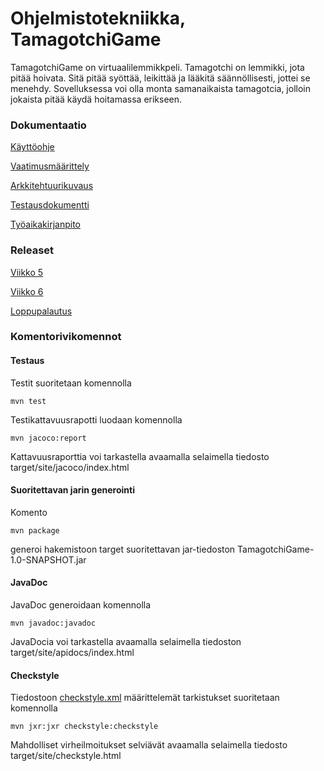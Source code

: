 # Ohjelmistotekniikka, TamagotchiGame


TamagotchiGame on virtuaalilemmikkpeli. Tamagotchi on lemmikki, jota pitää hoivata. Sitä pitää syöttää, leikittää ja lääkitä säännöllisesti, jottei se menehdy. 
Sovelluksessa voi olla monta samanaikaista tamagotcia, jolloin jokaista pitää käydä hoitamassa erikseen. 

### Dokumentaatio

[Käyttöohje](https://github.com/millalin/ot-harjoitustyo/blob/master/dokumentaatio/kayttoohje.md)

[Vaatimusmäärittely](https://github.com/millalin/ot-harjoitustyo/blob/master/dokumentaatio/vaatimusmaarittely.md)

[Arkkitehtuurikuvaus](https://github.com/millalin/ot-harjoitustyo/blob/master/dokumentaatio/arkkitehtuuri.md)

[Testausdokumentti](https://github.com/millalin/ot-harjoitustyo/blob/master/dokumentaatio/testausdokumentti.md)

[Työaikakirjanpito](https://github.com/millalin/ot-harjoitustyo/blob/master/dokumentaatio/tuntikirjanpito.md)


### Releaset

[Viikko 5](https://github.com/millalin/ot-harjoitustyo/releases/tag/v0.2)

[Viikko 6](https://github.com/millalin/ot-harjoitustyo/releases/tag/v0.3)

[Loppupalautus](https://github.com/millalin/ot-harjoitustyo/releases/tag/v1.0)

### Komentorivikomennot

#### Testaus

Testit suoritetaan komennolla

    mvn test

Testikattavuusrapotti luodaan komennolla

    mvn jacoco:report

Kattavuusraporttia voi tarkastella avaamalla selaimella tiedosto target/site/jacoco/index.html

#### Suoritettavan jarin generointi

Komento

    mvn package

generoi hakemistoon target suoritettavan jar-tiedoston TamagotchiGame-1.0-SNAPSHOT.jar

#### JavaDoc

JavaDoc generoidaan komennolla

    mvn javadoc:javadoc

JavaDocia voi tarkastella avaamalla selaimella tiedoston target/site/apidocs/index.html

#### Checkstyle

Tiedostoon [checkstyle.xml](https://github.com/millalin/ot-harjoitustyo/blob/master/TamagotchiGame/checkstyle.xml) määrittelemät tarkistukset suoritetaan komennolla

    mvn jxr:jxr checkstyle:checkstyle

Mahdolliset virheilmoitukset selviävät avaamalla selaimella tiedosto target/site/checkstyle.html




